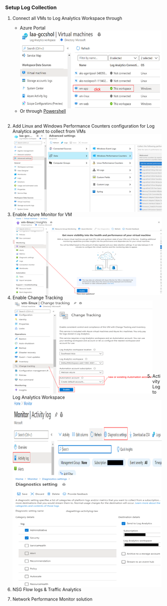 ### Setup Log Collection
1. Connect all VMs to Log Analytics Workspace through
   * Azure Portal  
     <img src="Setuplog-ConnectVMToLaw.png" width="500" height="250" align="left" /><br /><br /><br /><br /><br /><br /><br /><br /><br /><br /><br />
   * Or through [Powershell](https://docs.microsoft.com/en-us/azure/azure-monitor/insights/vminsights-enable-powershell)<br /><br />
   
2. Add Linux and Windows Performance Counters configuration for Log Analytics agent to collect from VMs
    <img src="Setuplog-AddPerfCounters.png" width="550" height="250" align="left" /><br /><br /><br /><br /><br /><br /><br /><br /><br /><br /><br /><br />

3. Enable Azure Monitor for VM  
   <img src="Setuplog-EnableMonitorForVM.png" width="550" height="250" align="left" /><br /><br /><br /><br /><br /><br /><br /><br /><br /><br /><br />
   
4. Enable Change Tracking  
   <img src="Setuplog-EnableChangeTracking.png" width="450" height="300" align="left" /><br /><br /><br /><br /><br /><br /><br /><br /><br /><br /><br /><br /><br />
   
5. Activity Log to Log Analytics Workspace  
   <img src="Setuplog-ActivityLog-DiagnosticSettings.png" width="500" height="250" align="left" /><br /><br /><br /><br /><br /><br /><br /><br /><br /><br /><br />
   <img src="Setuplog-ActivityLog-DiagnosticSettings-2.png" width="550" height="350" align="left" /><br /><br /><br /><br /><br /><br /><br /><br /><br /><br />

6. NSG Flow logs & Traffic Analytics

7. Network Performance Monitor solution  
